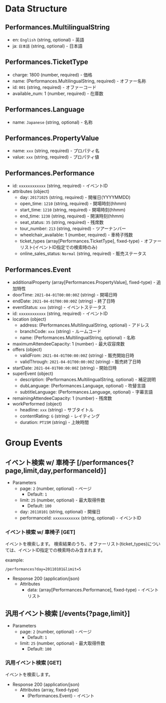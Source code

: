 # Data Structure

## Performances.MultilingualString
+ en: `English` (string, optional) - 英語
+ ja: `日本語` (string, optional) - 日本語

## Performances.TicketType
+ charge: 1800 (number, required) - 価格
+ name: (Performances.MultilingualString, required) - オファー名称
+ id: `001` (string, required) - オファーコード
+ available_num: 1 (number, required) - 在庫数

## Performances.Language
+ name: `Japanese` (string, optional) - 名称

## Performances.PropertyValue
+ name: `xxx` (string, required) - プロパティ名
+ value: `xxx` (string, required) - プロパティ値

## Performances.Performance
+ id: `xxxxxxxxxxxx` (string, required) - イベントID
+ attributes (object)
    + day: `20171025` (string, required) - 開催日(YYYYMMDD)
    + open_time: `1210` (string, required) - 開場時刻(hhmm)
    + start_time: `1210` (string, required) - 開場時刻(hhmm)
    + end_time: `1230` (string, required) - 開演時刻(hhmm)
    + seat_status: `35` (string, required) - 残席数
    + tour_number: `213` (string, required) - ツアーナンバー
    + wheelchair_available: 1 (number, required) - 車椅子残数
    + ticket_types (array[Performances.TicketType], fixed-type) - オファーリスト(イベントID指定での検索時のみ)
    + online_sales_status: `Normal` (string, required) - 販売ステータス

## Performances.Event
+ additionalProperty (array[Performances.PropertyValue], fixed-type) - 追加特性
+ doorTime: `2021-04-01T00:00:00Z` (string) - 開場日時
+ endDate: `2021-04-01T00:00:00Z` (string) - 終了日時
+ eventStatus: `xxx` (string) - イベントステータス
+ id: `xxxxxxxxxxxx` (string, required) - イベントID
+ location (object)
    + address: (Performances.MultilingualString, optional) - アドレス
    + branchCode: `xxx` (string) - ルームコード
    + name: (Performances.MultilingualString, optional) - 名称
+ maximumAttendeeCapacity: 1 (number) - 最大収容席数
+ offers (object)
    + validFrom: `2021-04-01T00:00:00Z` (string) - 販売開始日時
    + validThrough: `2021-04-01T00:00:00Z` (string) - 販売終了日時
+ startDate: `2021-04-01T00:00:00Z` (string) - 開始日時
+ superEvent (object)
    + description: (Performances.MultilingualString, optional) - 補足説明
    + dubLanguage: (Performances.Language, optional) - 吹替言語
    + subtitleLanguage: (Performances.Language, optional) - 字幕言語
+ remainingAttendeeCapacity: 1 (number) - 残席数
+ workPerformed (object)
    + headline: `xxx` (string) - サブタイトル
    + contentRating: `G` (string) - レイティング
    + duration: `PT15M` (string) - 上映時間

# Group Events

## イベント検索 w/ 車椅子 [/performances{?page,limit,day,performanceId}]

+ Parameters
    + page: `2` (number, optional) - ページ
      + Default: `1`
    + limit: `25` (number, optional) - 最大取得件数
      + Default: `100`
    + day: `20110101` (string, optional) - 開催日
    + performanceId: `xxxxxxxxxxxx` (string, optional) - イベントID

### イベント検索 w/ 車椅子 [GET]
イベントを検索します。
検索結果のうち、オファーリスト(ticket_types)については、イベントID指定での検索時のみ含まれます。

example:
```no-highlight
/performances?day=20110101&limit=5
```

+ Response 200 (application/json)
    + Attributes
        + data: (array[Performances.Performance], fixed-type) - イベントリスト

## 汎用イベント検索 [/events{?page,limit}]

+ Parameters
    + page: `2` (number, optional) - ページ
      + Default: `1`
    + limit: `25` (number, optional) - 最大取得件数
      + Default: `100`

### 汎用イベント検索 [GET]
イベントを検索します。

+ Response 200 (application/json)
    + Attributes (array, fixed-type)
        + (Performances.Event) - イベント

<!-- include(../response/400.md) -->
